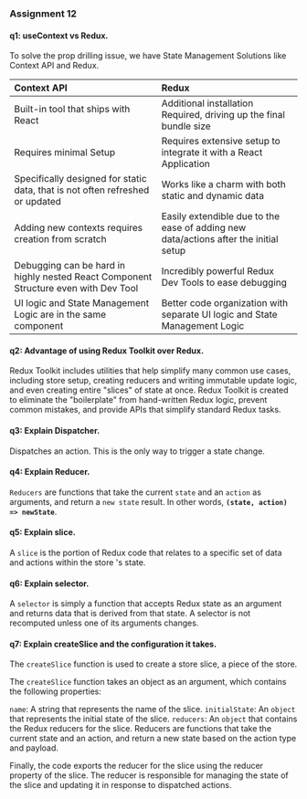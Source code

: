 ### Assignment 12
#### q1: useContext vs Redux.
To solve the prop drilling issue, we have State Management Solutions like Context API and Redux.

| Context API | Redux  | 
| :----    | :------ | 
| Built-in tool that ships with React | Additional installation Required, driving up the final bundle size |
| Requires minimal Setup | Requires extensive setup to integrate it with a React Application |
| Specifically designed for static data, that is not often refreshed or updated | Works like a charm with both static and dynamic data |
| Adding new contexts requires creation from scratch | Easily extendible due to the ease of adding new data/actions after the initial setup |
| Debugging can be hard in highly nested React Component Structure even with Dev Tool | Incredibly powerful Redux Dev Tools to ease debugging |
| UI logic and State Management Logic are in the same component | Better code organization with separate UI logic and State Management Logic |
#### q2: Advantage of using Redux Toolkit over Redux.
Redux Toolkit includes utilities that help simplify many common use cases, including store setup, creating reducers and writing immutable update logic, and even creating entire "slices" of state at once.
 Redux Toolkit is created to eliminate the "boilerplate" from hand-written Redux logic, prevent common mistakes, and provide APIs that simplify standard Redux tasks.


#### q3: Explain Dispatcher.
Dispatches an action. This is the only way to trigger a state change.

#### q4: Explain Reducer.
`Reducers` are functions that take the current `state` and an `action` as arguments, and return a `new state` result. In other words, <b>`(state, action) => newState`</b>.

#### q5: Explain slice.
A `slice` is the portion of Redux code that relates to a specific set of data and actions within the store 's state.

#### q6: Explain selector.
A `selector` is simply a function that accepts Redux state as an argument and returns data that is derived from that state.
 A selector is not recomputed unless one of its arguments changes.

#### q7: Explain createSlice and the configuration it takes.
The `createSlice` function is used to create a store slice, a piece of the store.

The `createSlice` function takes an object as an argument, which contains the following properties:

`name`: A string that represents the name of the slice.
`initialState`: An `object` that represents the initial state of the slice. 
`reducers`: An `object` that contains the Redux reducers for the slice. Reducers are functions that take the current state and an action, and return a new state based on the action type and payload. 

Finally, the code exports the reducer for the slice using the reducer property of the slice. The reducer is responsible for managing the state of the slice and updating it in response to dispatched actions.